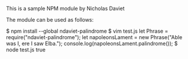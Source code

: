 This is a sample NPM module by Nicholas Daviet

The module can be used as follows:

$ npm install --global ndaviet-palindrome
$ vim test.js
let Phrase = require("ndaviet-palindrome");
let napoleonsLament = new Phrase("Able was I, ere I saw Elba.");
console.log(napoleonsLament.palindrome());
$ node test.js
true
